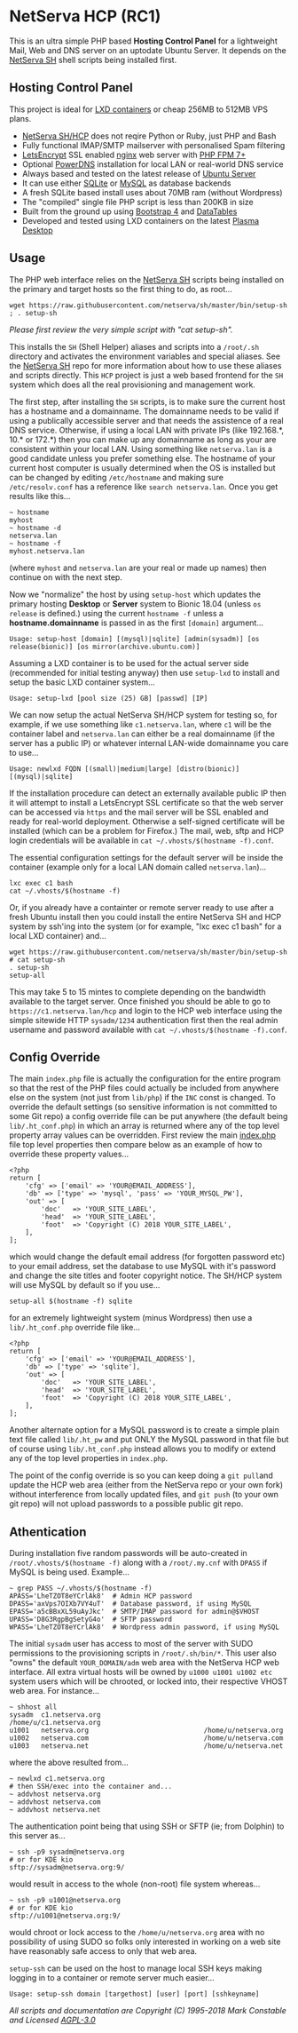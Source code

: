 # NetServa HCP (RC1)

This is an ultra simple PHP based **Hosting Control Panel** for a lightweight
Mail, Web and DNS server on an uptodate Ubuntu Server. It depends on the
[NetServa SH] shell scripts being installed first.

## Hosting Control Panel

This project is ideal for [LXD containers] or cheap 256MB to 512MB VPS plans.

- [NetServa SH/HCP] does not reqire Python or Ruby, just PHP and Bash
- Fully functional IMAP/SMTP mailserver with personalised Spam filtering
- [LetsEncrypt] SSL enabled [nginx] web server with [PHP FPM 7+]
- Optional [PowerDNS] installation for local LAN or real-world DNS service
- Always based and tested on the latest release of [Ubuntu Server]
- It can use either [SQLite] or [MySQL] as database backends
- A fresh SQLite based install uses about 70MB ram (without Wordpress)
- The "compiled" single file PHP script is less than 200KB in size
- Built from the ground up using [Bootstrap 4] and [DataTables]
- Developed and tested using LXD containers on the latest [Plasma Desktop]

## Usage

The PHP web interface relies on the [NetServa SH] scripts being installed
on the primary and target hosts so the first thing to do, as root...

    wget https://raw.githubusercontent.com/netserva/sh/master/bin/setup-sh ; . setup-sh

_Please first review the very simple script with "cat setup-sh"._

This installs the `SH` (Shell Helper) aliases and scripts into a `/root/.sh`
directory and activates the environment variables and special aliases. See
the [NetServa SH] repo for more information about how to use these aliases
and scripts directly. This `HCP` project is just a web based frontend for
the `SH` system which does all the real provisioning and management work.

The first step, after installing the `SH` scripts, is to make sure the
current host has a hostname and a domainname. The domainname needs to be
valid if using a publically accessible server and that needs the assistence
of a real DNS service. Otherwise, if using a local LAN with private IPs
(like 192.168.\*, 10.\* or 172.\*) then you can make up any domainname as
long as your are consistent within your local LAN. Using something like
`netserva.lan` is a good candidate unless you prefer something else. The
hostname of your current host computer is usually determined when the OS is
installed but can be changed by editing `/etc/hostname` and making sure
`/etc/resolv.conf` has a reference like `search netserva.lan`. Once you get
results like this...

    ~ hostname
    myhost
    ~ hostname -d
    netserva.lan
    ~ hostname -f
    myhost.netserva.lan

(where `myhost` and `netserva.lan` are your real or made up names) then
continue on with the next step.

Now we "normalize" the host by using `setup-host` which updates the primary
hosting **Desktop** or **Server** system to Bionic 18.04 (unless `os release`
is defined.) using the current `hostname -f` unless a **hostname.domainname**
is passed in as the first `[domain]` argument...

    Usage: setup-host [domain] [(mysql)|sqlite] [admin(sysadm)] [os release(bionic)] [os mirror(archive.ubuntu.com)]

Assuming a LXD container is to be used for the actual server side
(recommended for initial testing anyway) then use `setup-lxd` to install
and setup the basic LXD container system...

    Usage: setup-lxd [pool size (25) GB] [passwd] [IP]

We can now setup the actual NetServa SH/HCP system for testing so, for
example, if we use something like `c1.netserva.lan`,
where `c1` will be the container label and `netserva.lan` can either be a
real domainname (if the server has a public IP) or whatever internal
LAN-wide domainname you care to use...

    Usage: newlxd FQDN [(small)|medium|large] [distro(bionic)] [(mysql)|sqlite]

If the installation procedure can detect an externally available public IP
then it will attempt to install a LetsEncrypt SSL certificate so that the
web server can be accessed via `https` and the mail server will be SSL enabled
and ready for real-world deployment. Otherwise a self-signed certificate will
be installed (which can be a problem for Firefox.) The mail, web, sftp and HCP
login credentials will be available in `cat ~/.vhosts/$(hostname -f).conf`.

The essential configuration settings for the default server will be inside
the container (example only for a local LAN domain called `netserva.lan`)...

    lxc exec c1 bash
    cat ~/.vhosts/$(hostname -f)

Or, if you already have a containter or remote server ready to use after a
fresh Ubuntu install then you could install the entire NetServa SH and HCP
system by ssh'ing into the system (or for example, "lxc exec c1 bash" for a
local LXD container) and...

    wget https://raw.githubusercontent.com/netserva/sh/master/bin/setup-sh
    # cat setup-sh
    . setup-sh
    setup-all

This may take 5 to 15 mintes to complete depending on the bandwidth
available to the target server. Once finished you should be able to go to
`https://c1.netserva.lan/hcp` and login to the HCP web interface using the
simple sitewide HTTP `sysadm/1234` authentication first then the real admin
username and password available with `cat ~/.vhosts/$(hostname -f).conf`.

## Config Override

The main `index.php` file is actually the configuration for the entire
program so that the rest of the PHP files could actually be included from
anywhere else on the system (not just from `lib/php`) if the `INC` const
is changed. To override the default settings (so sensitive information is
not committed to some Git repo) a config override file can be put anywhere
(the default being `lib/.ht_conf.php`) in which an array is returned where
any of the top level property array values can be overridden. First review
the main [index.php] file top level properties then compare below as an
example of how to override these property values...

    <?php
    return [
        'cfg' => ['email' => 'YOUR@EMAIL_ADDRESS'],
        'db' => ['type' => 'mysql', 'pass' => 'YOUR_MYSQL_PW'],
        'out' => [
            'doc'   => 'YOUR_SITE_LABEL',
            'head'  => 'YOUR_SITE_LABEL',
            'foot'  => 'Copyright (C) 2018 YOUR_SITE_LABEL',
        ],
    ];

which would change the default email address (for forgotten password etc)
to your email address, set the database to use MySQL with it's password
and change the site titles and footer copyright notice. The SH/HCP system
will use MySQL by default so if you use...

    setup-all $(hostname -f) sqlite

for an extremely lightweight system (minus Wordpress) then use a
`lib/.ht_conf.php` override file like...

    <?php
    return [
        'cfg' => ['email' => 'YOUR@EMAIL_ADDRESS'],
        'db' => ['type' => 'sqlite'],
        'out' => [
            'doc'   => 'YOUR_SITE_LABEL',
            'head'  => 'YOUR_SITE_LABEL',
            'foot'  => 'Copyright (C) 2018 YOUR_SITE_LABEL',
        ],
    ];

Another alternate option for a MySQL password is to create a simple plain
text file called `lib/.ht_pw` and put ONLY the MySQL password in that file
but of course using `lib/.ht_conf.php` instead allows you to modify or
extend any of the top level properties in `index.php`.

The point of the config override is so you can keep doing a `git pull`and
update the HCP web area (either from the NetServa repo or your own fork)
without interference from locally updated files, and `git push` (to your
own git repo) will not upload passwords to a possible public git repo.

## Athentication

During installation five random passwords will be auto-created in
`/root/.vhosts/$(hostname -f)` along with a `/root/.my.cnf` with `DPASS`
if MySQL is being used. Example...

    ~ grep PASS ~/.vhosts/$(hostname -f)
    APASS='LheTZOT8eYCrlAk8'  # Admin HCP password
    DPASS='axVps7OIXb7VY4uT'  # Database password, if using MySQL
    EPASS='a5cBBxXL59uAyJkc'  # SMTP/IMAP password for admin@$VHOST
    UPASS='D8G3RgpBgSetyG4o'  # SFTP password
    WPASS='LheTZOT8eYCrlAk8'  # Wordpress admin password, if using MySQL

The initial `sysadm` user has access to most of the server with SUDO
permissions to the provisioning scripts in `/root/.sh/bin/*`. This user
also "owns" the default `YOUR_DOMAIN/adm` web area with the NetServa HCP
web interface. All extra virtual hosts will be owned by `u1000 u1001 u1002
etc` system users which will be chrooted, or locked into, their respective
VHOST web area. For instance...

    ~ shhost all
    sysadm  c1.netserva.org                          /home/u/c1.netserva.org
    u1001   netserva.org                             /home/u/netserva.org
    u1002   netserva.com                             /home/u/netserva.com
    u1003   netserva.net                             /home/u/netserva.net

where the above resulted from...

    ~ newlxd c1.netserva.org
    # then SSH/exec into the container and...
    ~ addvhost netserva.org
    ~ addvhost netserva.com
    ~ addvhost netserva.net

The authentication point being that using SSH or SFTP (ie; from Dolphin) to
this server as...

    ~ ssh -p9 sysadm@netserva.org
    # or for KDE kio
    sftp://sysadm@netserva.org:9/

would result in access to the whole (non-root) file system whereas...

    ~ ssh -p9 u1001@netserva.org
    # or for KDE kio
    sftp://u1001@netserva.org:9/

would chroot or lock access to the `/home/u/netserva.org` area with no
possibility of using SUDO so folks only interested in working on a web site
have reasonably safe access to only that web area.

`setup-ssh` can be used on the host to manage local SSH keys making logging
in to a container or remote server much easier...

    Usage: setup-ssh domain [targethost] [user] [port] [sshkeyname]

_All scripts and documentation are Copyright (C) 1995-2018 Mark Constable
and Licensed [AGPL-3.0]_

[NetServa SH]: https://github.com/netserva/sh/
[NetServa SH/HCP]: https://github.com/netserva/
[AGPL-3.0]: http://www.gnu.org/licenses/agpl-3.0.html
[Bootstrap 4]: https://getbootstrap.com/
[DataTables]: https://datatables.net/examples/styling/bootstrap4/
[index.php]: https://github.com/netserva/www/blob/master/index.php
[nginx]: http://nginx.org/
[PHP FPM 7+]: http://www.php.net/manual/en/install.fpm.php
[Plasma Desktop]: https://kubuntu.org/
[LXD containers]: https://linuxcontainers.org/lxd/introduction/
[LetsEncrypt]: https://letsencrypt.org/
[PowerDNS]: https://powerdns.com/
[SQLite]: https://sqlite.org/features.html
[MySQL]: https://mariadb.org/
[Ubuntu Server]: https://ubuntu.com/download/server/
